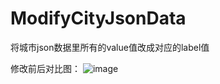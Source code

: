 # ModifyCityJsonData
将城市json数据里所有的value值改成对应的label值

修改前后对比图：
![image](https://github.com/u011556490/ModifyCityJsonData/保存位置/Before.png)
